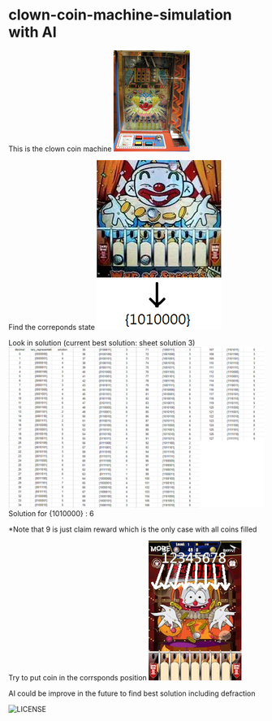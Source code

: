 # clown-coin-machine-simulation with AI
This is the clown coin machine ![clown coin machine simulation](images/clown_machine.jpg)

Find the correponds state
![explain](images/explaination.png)

Look in solution (current best solution: sheet solution 3)
![The best solution to use](images/solution_3.png)
Solution for {1010000} : 6

*Note that 9 is just claim reward which is the only case with all coins filled

Try to put coin in the corrsponds position
![put coin](images/solution.jpg)

AI could be improve in the future to find best solution including defraction

![LICENSE](LICENSE)
